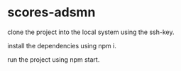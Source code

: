 # scores-adsmn

clone the project into the local system using the ssh-key.

install the dependencies using npm i.

run the project using npm start.
